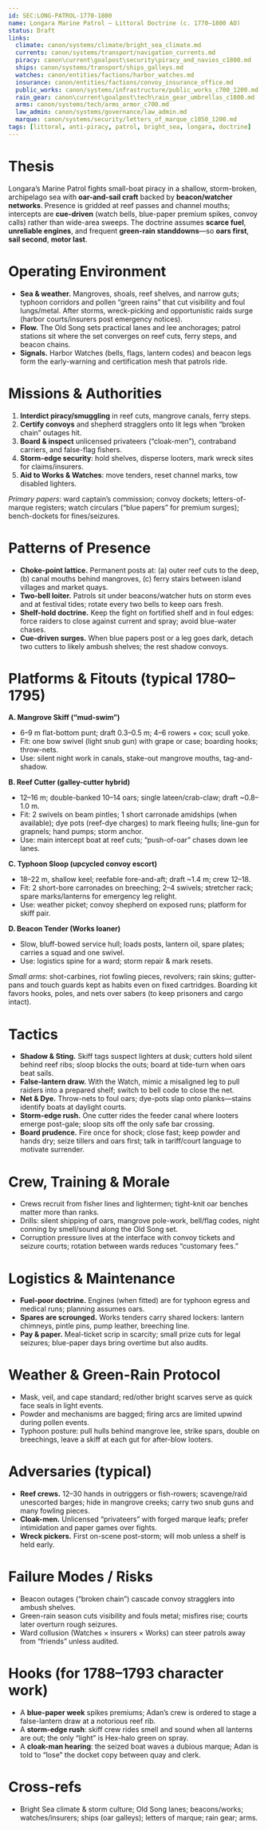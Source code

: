 ```yaml
---
id: SEC:LONG-PATROL-1770-1800
name: Longara Marine Patrol — Littoral Doctrine (c. 1770–1800 AO)
status: Draft
links:
  climate: canon/systems/climate/bright_sea_climate.md
  currents: canon/systems/transport/navigation_currents.md
  piracy: canon\current\goalpost\security\piracy_and_navies_c1800.md
  ships: canon/systems/transport/ships_galleys.md
  watches: canon/entities/factions/harbor_watches.md
  insurance: canon/entities/factions/convoy_insurance_office.md
  public_works: canon/systems/infrastructure/public_works_c700_1200.md
  rain_gear: canon\current\goalpost\tech\rain_gear_umbrellas_c1800.md
  arms: canon/systems/tech/arms_armor_c700.md
  law_admin: canon/systems/governance/law_admin.md
  marque: canon/systems/security/letters_of_marque_c1050_1200.md
tags: [littoral, anti-piracy, patrol, bright_sea, longara, doctrine]
---
```


# Thesis
Longara’s Marine Patrol fights small-boat piracy in a shallow, storm-broken, archipelago sea with **oar-and-sail craft** backed by **beacon/watcher networks**. Presence is gridded at reef passes and channel mouths; intercepts are **cue-driven** (watch bells, blue-paper premium spikes, convoy calls) rather than wide-area sweeps. The doctrine assumes **scarce fuel**, **unreliable engines**, and frequent **green-rain standdowns**—so **oars first**, **sail second**, **motor last**.

# Operating Environment
- **Sea & weather.** Mangroves, shoals, reef shelves, and narrow guts; typhoon corridors and pollen “green rains” that cut visibility and foul lungs/metal. After storms, wreck-picking and opportunistic raids surge (harbor courts/insurers post emergency notices).  
- **Flow.** The Old Song sets practical lanes and lee anchorages; patrol stations sit where the set converges on reef cuts, ferry steps, and beacon chains.  
- **Signals.** Harbor Watches (bells, flags, lantern codes) and beacon legs form the early-warning and certification mesh that patrols ride.  

# Missions & Authorities
1) **Interdict piracy/smuggling** in reef cuts, mangrove canals, ferry steps.  
2) **Certify convoys** and shepherd stragglers onto lit legs when “broken chain” outages hit.  
3) **Board & inspect** unlicensed privateers (“cloak-men”), contraband carriers, and false-flag fishers.  
4) **Storm-edge security**: hold shelves, disperse looters, mark wreck sites for claims/insurers.  
5) **Aid to Works & Watches**: move tenders, reset channel marks, tow disabled lighters.

_Primary papers_: ward captain’s commission; convoy dockets; letters-of-marque registers; watch circulars (“blue papers” for premium surges); bench-dockets for fines/seizures.

# Patterns of Presence
- **Choke-point lattice.** Permanent posts at: (a) outer reef cuts to the deep, (b) canal mouths behind mangroves, (c) ferry stairs between island villages and market quays.  
- **Two-bell loiter.** Patrols sit under beacons/watcher huts on storm eves and at festival tides; rotate every two bells to keep oars fresh.  
- **Shelf-hold doctrine.** Keep the fight on fortified shelf and in foul edges: force raiders to close against current and spray; avoid blue-water chases.  
- **Cue-driven surges.** When blue papers post or a leg goes dark, detach two cutters to likely ambush shelves; the rest shadow convoys.

# Platforms & Fitouts (typical 1780–1795)
**A. Mangrove Skiff (“mud-swim”)**  
- 6–9 m flat-bottom punt; draft 0.3–0.5 m; 4–6 rowers + cox; scull yoke.  
- Fit: one bow swivel (light snub gun) with grape or case; boarding hooks; throw-nets.  
- Use: silent night work in canals, stake-out mangrove mouths, tag-and-shadow.

**B. Reef Cutter (galley-cutter hybrid)**  
- 12–16 m; double-banked 10–14 oars; single lateen/crab-claw; draft ~0.8–1.0 m.  
- Fit: 2 swivels on beam pintles; 1 short carronade amidships (when available); dye pots (reef-dye charges) to mark fleeing hulls; line-gun for grapnels; hand pumps; storm anchor.  
- Use: main intercept boat at reef cuts; “push-of-oar” chases down lee lanes.

**C. Typhoon Sloop (upcycled convoy escort)**  
- 18–22 m, shallow keel; reefable fore-and-aft; draft ~1.4 m; crew 12–18.  
- Fit: 2 short-bore carronades on breeching; 2–4 swivels; stretcher rack; spare marks/lanterns for emergency leg relight.  
- Use: weather picket; convoy shepherd on exposed runs; platform for skiff pair.

**D. Beacon Tender (Works loaner)**  
- Slow, bluff-bowed service hull; loads posts, lantern oil, spare plates; carries a squad and one swivel.  
- Use: logistics spine for a ward; storm repair & mark resets.

_Small arms_: shot-carbines, riot fowling pieces, revolvers; rain skins; gutter-pans and touch guards kept as habits even on fixed cartridges. Boarding kit favors hooks, poles, and nets over sabers (to keep prisoners and cargo intact).

# Tactics
- **Shadow & Sting.** Skiff tags suspect lighters at dusk; cutters hold silent behind reef ribs; sloop blocks the outs; board at tide-turn when oars beat sails.  
- **False-lantern draw.** With the Watch, mimic a misaligned leg to pull raiders into a prepared shelf; switch to bell code to close the net.  
- **Net & Dye.** Throw-nets to foul oars; dye-pots slap onto planks—stains identify boats at daylight courts.  
- **Storm-edge rush.** One cutter rides the feeder canal where looters emerge post-gale; sloop sits off the only safe bar crossing.  
- **Board prudence.** Fire once for shock; close fast; keep powder and hands dry; seize tillers and oars first; talk in tariff/court language to motivate surrender.

# Crew, Training & Morale
- Crews recruit from fisher lines and lightermen; tight-knit oar benches matter more than ranks.  
- Drills: silent shipping of oars, mangrove pole-work, bell/flag codes, night conning by smell/sound along the Old Song set.  
- Corruption pressure lives at the interface with convoy tickets and seizure courts; rotation between wards reduces “customary fees.”

# Logistics & Maintenance
- **Fuel-poor doctrine.** Engines (when fitted) are for typhoon egress and medical runs; planning assumes oars.  
- **Spares are scrounged.** Works tenders carry shared lockers: lantern chimneys, pintle pins, pump leather, breeching line.  
- **Pay & paper.** Meal-ticket scrip in scarcity; small prize cuts for legal seizures; blue-paper days bring overtime but also audits.

# Weather & Green-Rain Protocol
- Mask, veil, and cape standard; red/other bright scarves serve as quick face seals in light events.  
- Powder and mechanisms are bagged; firing arcs are limited upwind during pollen events.  
- Typhoon posture: pull hulls behind mangrove lee, strike spars, double on breechings, leave a skiff at each gut for after-blow looters.

# Adversaries (typical)
- **Reef crews.** 12–30 hands in outriggers or fish-rowers; scavenge/raid unescorted barges; hide in mangrove creeks; carry two snub guns and many fowling pieces.  
- **Cloak-men.** Unlicensed “privateers” with forged marque leafs; prefer intimidation and paper games over fights.  
- **Wreck pickers.** First on-scene post-storm; will mob unless a shelf is held early.

# Failure Modes / Risks
- Beacon outages (“broken chain”) cascade convoy stragglers into ambush shelves.  
- Green-rain season cuts visibility and fouls metal; misfires rise; courts later overturn rough seizures.  
- Ward collusion (Watches × insurers × Works) can steer patrols away from “friends” unless audited.

# Hooks (for 1788–1793 character work)
- A **blue-paper week** spikes premiums; Adan’s crew is ordered to stage a false-lantern draw at a notorious reef rib.  
- A **storm-edge rush**: skiff crew rides smell and sound when all lanterns are out; the only “light” is Hex-halo green on spray.  
- A **cloak-man hearing**: the seized boat waves a dubious marque; Adan is told to “lose” the docket copy between quay and clerk.

# Cross-refs
- Bright Sea climate & storm culture; Old Song lanes; beacons/works; watches/insurers; ships (oar galleys); letters of marque; rain gear; arms.
